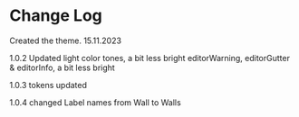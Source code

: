 # Change Log

Created the theme. 15.11.2023

1.0.2
Updated light color tones, a bit less bright
editorWarning, editorGutter & editorInfo, a bit less bright

1.0.3
tokens updated

1.0.4
changed Label names from Wall to Walls
